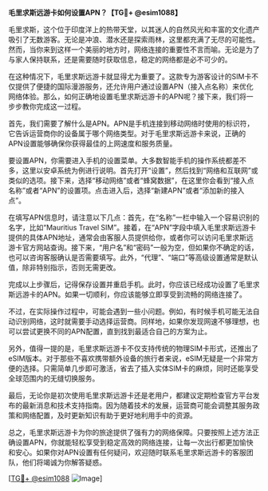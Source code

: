 **毛里求斯远游卡如何设置APN？【TG💪+ @esim1088】**

毛里求斯，这个位于印度洋上的热带天堂，以其迷人的自然风光和丰富的文化遗产吸引了无数游客。无论是冲浪、潜水还是探索雨林，这里都充满了无尽的可能性。然而，当你来到这样一个美丽的地方时，网络连接的重要性不言而喻。无论是为了与家人保持联系，还是需要随时获取信息，稳定的网络都是必不可少的。

在这种情况下，毛里求斯远游卡就显得尤为重要了。这款专为游客设计的SIM卡不仅提供了便捷的国际漫游服务，还允许用户通过设置APN（接入点名称）来优化网络体验。那么，如何正确地设置毛里求斯远游卡的APN呢？接下来，我们将一步步教你完成这一过程。

首先，我们需要了解什么是APN。APN是手机连接到移动网络时使用的标识符，它告诉运营商你的设备属于哪个网络类型。对于毛里求斯远游卡来说，正确的APN设置能够确保你获得最佳的上网速度和服务质量。

要设置APN，你需要进入手机的设置菜单。大多数智能手机的操作系统都差不多，这里以安卓系统为例进行说明。首先打开“设置”，然后找到“网络和互联网”或类似的选项。接下来，选择“移动网络”或者“蜂窝数据”，在这里你会看到“接入点名称”或者“APN”的设置项。点击进入后，选择“新建APN”或者“添加新的接入点”。

在填写APN信息时，请注意以下几点：首先，在“名称”一栏中输入一个容易识别的名字，比如“Mauritius Travel SIM”。接着，在“APN”字段中填入毛里求斯远游卡提供的具体APN地址，通常会由客服人员提供给你，或者你可以访问毛里求斯远游卡官方网站查询。接下来，“用户名”和“密码”一般为空，但如果你不确定的话，也可以咨询客服确认是否需要填写。此外，“代理”、“端口”等高级设置通常是默认值，除非特别指示，否则无需更改。

完成以上步骤后，记得保存设置并重启手机。此时，你应该已经成功设置了毛里求斯远游卡的APN。如果一切顺利，你应该能够立即享受到流畅的网络连接了。

不过，在实际操作过程中，可能会遇到一些小问题。例如，有时候手机可能无法自动识别网络，这时就需要手动选择运营商。同样地，如果你发现网速不够理想，也可以尝试更换不同的APN配置，直到找到最适合自己的方案为止。

另外，值得一提的是，毛里求斯远游卡不仅支持传统的物理SIM卡形式，还推出了eSIM版本。对于那些不喜欢携带额外设备的旅行者来说，eSIM无疑是一个非常方便的选择。只需简单几步即可激活，省去了插入实体SIM卡的麻烦，同时还能享受全球范围内的无缝切换服务。

最后，无论你是初次使用毛里求斯远游卡还是老用户，都建议定期检查官方平台发布的最新消息和技术支持指南。因为随着技术的发展，运营商可能会调整其服务政策和网络配置，及时更新知识有助于更好地利用手中的资源。

总之，毛里求斯远游卡为你的旅途提供了强有力的网络保障。只要按照上述方法正确设置APN，你就能轻松享受到稳定高效的网络连接，让每一次出行都更加愉快和安心。如果你对APN设置有任何疑问，欢迎随时联系毛里求斯远游卡的客服团队，他们将竭诚为你解答疑惑。

[[TG💪+ @esim1088](https://t.me/s/esim1088) ![Image](https://i.postimg.cc/4NQfJmqS/Snipaste-2025-05-13-00-14-12.png)]